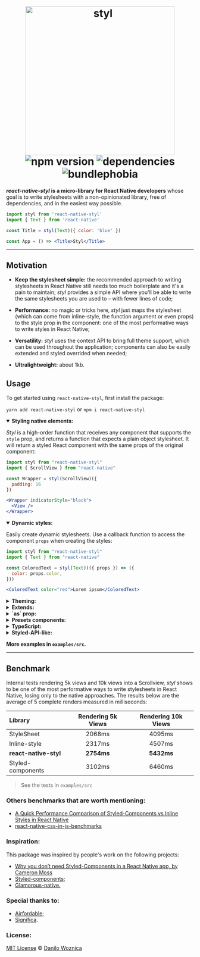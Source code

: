 <h1 align="center">
 <img width="400" src="https://user-images.githubusercontent.com/4838076/81743123-187d6680-9499-11ea-91c5-952dc9bee4e7.png" alt="styl" />

  <br />
  <img src="https://badgen.net/npm/v/react-native-styl" alt="npm version" />
  <img src="https://david-dm.org/danilowoz/react-native-styl.svg" alt="dependencies" />
  <img src="https://badgen.net/bundlephobia/min/react-native-styl" alt="bundlephobia" />
</h1>

<p><strong><i>react-native-styl</i> is a micro-library for React Native developers</strong> whose goal is to write stylesheets with a non-opinionated library, free of dependencies, and in the easiest way possible.</p>

```jsx
import styl from 'react-native-styl'
import { Text } from 'react-native'

const Title = styl(Text)({ color: 'blue' })

const App = () => <Title>Styl</Title>
```

---

## Motivation

- **Keep the stylesheet simple:** the recommended approach to writing stylesheets in React Native still needs too much boilerplate and it's a pain to maintain; _styl_ provides a simple API where you'll be able to write the same stylesheets you are used to – with fewer lines of code;

- **Performance:** no magic or tricks here, _styl_ just maps the stylesheet (which can come from inline-style, the function argument or even props) to the style prop in the component: one of the most performative ways to write styles in React Native;

- **Versatility:** _styl_ uses the context API to bring full theme support, which can be used throughout the application; components can also be easily extended and styled overrided when needed;

- **Ultralightweight:** about 1kb.

## Usage

To get started using `react-native-styl`, first install the package:

`yarn add react-native-styl` or `npm i react-native-styl`

<details open>
<summary><strong>Styling native elements:</strong></summary>

_Styl_ is a high-order function that receives any component that supports the `style` prop, and returns a function that expects a plain object stylesheet. It will return a styled React component with the same props of the original component:

```jsx
import styl from "react-native-styl"
import { ScrollView } from "react-native"

const Wrapper = styl(ScrollView)({
  padding: 16
})

<Wrapper indicatorStyle="black">
  <View />
</Wrapper>
```

</details>

<details open>
<summary><strong>Dynamic styles:</strong></summary>

Easily create dynamic stylesheets. Use a callback function to access the component `props` when creating the styles:

```jsx
import styl from "react-native-styl"
import { Text } from "react-native"

const ColoredText = styl(Text)(({ props }) => ({
  color: props.color,
}))

<ColoredText color="red">Lorem ipsum</ColoredText>
```

</details>

<details>
<summary><strong>Theming:</strong></summary>

Wrap your application with the Provider and every component will also have access to the `theme` in the callback function:

```jsx
import { styl, Provider as StyleProvider } from "react-native-styl"
import { Text } from "react-native"

const Theme = ({ children }) => (
  <StyleProvider theme={{ primary: 'blue' }}>
    {children}
  </StyleProvider>
)

const ThemeColorText = styl(Text)(({ theme }) => ({
  color: theme.primary
}))

<ThemeColorText>Lorem ipsum</ThemeColorText>
```

</details>

<details>
<summary><strong>Extends:</strong></summary>

Given that _styl_ accepts any component that supports the `style` prop, every component created by the library can be styled again. It will inherit the original component style that can be extended:

```jsx
import styl from "react-native-styl"
import { Text } from "react-native"

const BaseText = styl(Text)({
  color: 'red',
  padding: 16,
})

const ExtendedText = styl(BaseText)({
  color: 'green',
})

<ExtendedText>Lorem ipsum</ExtendedText>
```

</details>

<details>
<summary><strong>`as` prop:</strong></summary>

Render a new styled component passing a valid React component to `as` prop:

```jsx
import styl from "react-native-styl"
import { Text, TouchableOpacity } from "react-native"

const Base = styl(Text)({
  padding: 16
})

<Base as={TouchableOpacity} onPress={() => null}>
  <Text>TouchableOpacity</Text>
</Base>
```

> Typescript is not yet supported [Help is needed to implement it](https://github.com/danilowoz/react-native-styl/issues/3).

</details>

<details>
<summary><strong>Presets components:</strong></summary>

The first argument of `react-native-styl` accepts any valid React component. This means it's possible to pass a custom function component:

```jsx
import styl from "react-native-styl"
import { Text } from "react-native"

const PresetComp = styl((props) => (
  <Text ellipsizeMode="tail" numberOfLines={1} {...props} />
))({ padding: 16 })

<PresetComp>Lorem ipsum</PresetComp>
```

</details>

<details>
<summary><strong>TypeScript:</strong></summary>

`react-native-styl` fully supports TypeScript for both theme definitions and custom props.

Theme definition:
The first step is to create a declarations file (e.g.: `theme.d.ts`), with the following content:

```jsx
// import original module declarations
import 'react-native-styl'

// and extend it
declare module 'react-native-styl' {
  export interface DefaultTheme {
    colors: {
      main: string
      secondary: string
    }
  }
}
```

#### Custom props:

Define the component props and pass it to the main function:

```jsx
import styl from "react-native-styl"
import { Text } from "react-native"

interface TitleProps {
   color: string
}

const Title = styl(Text)<TitleProps>(({ props }) => ({
  color: props.color,
}))

<Title color="blue">Lorem ipsum</Title>
```

#### `as` prop

Typescript is not yet supported [Help is needed to implement it](https://github.com/danilowoz/react-native-styl/issues/3).

</details>

<details>
<summary><strong>Styled-API-like:</strong></summary>

Create a custom library to suit your own goals:

```jsx
import styl from 'react-native-styl'
import * as RN from 'react-native'

const UI = {
  View: styl(RN.View),
  Text: styl(RN.Text),
}

const Title = UI.Text({ color: 'red' })
```

</details>

**More examples in `examples/src`.**

---

## Benchmark

Internal tests rendering 5k views and 10k views into a Scrollview, _styl_ shows to be one of the most performative ways to write stylesheets in React Native, losing only to the native approaches. The results below are the average of 5 complete renders measured in milliseconds:

| Library               | Rendering 5k Views | Rendering 10k Views |
| :-------------------- | :----------------: | :-----------------: |
| StyleSheet            |       2068ms       |       4095ms        |
| Inline-style          |       2317ms       |       4507ms        |
| **react-native-styl** |     **2754ms**     |     **5432ms**      |
| Styled-components     |       3102ms       |       6460ms        |

> See the tests in `examples/src`

### Others benchmarks that are worth mentioning:

- [A Quick Performance Comparison of Styled-Components vs Inline Styles in React Native](https://medium.com/@jm90mm/a-quick-performance-comparison-of-styled-components-vs-inline-styles-in-react-native-21d8f6a561d7)
- [react-native-css-in-js-benchmarks](https://github.com/brunolemos/react-native-css-in-js-benchmarks/blob/master/RESULTS.md)

### Inspiration:

This package was inspired by people's work on the following projects:

- [Why you don’t need Styled-Components in a React Native app, by Cameron Moss](https://medium.com/@fasterpancakes/how-styled-components-holds-up-to-refactoring-in-a-react-native-app-1922fa96ddd4)
- [Styled-components;](https://github.com/styled-components/styled-components)
- [Glamorous-native.](https://github.com/robinpowered/glamorous-native)

### Special thanks to:
- [Airfordable](https://github.com/Airfordable);
- [Significa](https://github.com/significa).

### License:

[MIT License](https://opensource.org/licenses/MIT) © [Danilo Woznica](https://danilowoz.com/)
